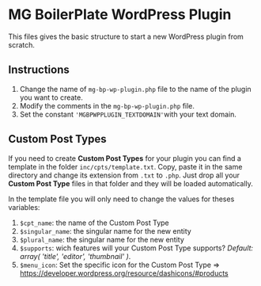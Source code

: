 # MG BoilerPlate WordPress Plugin

This files gives the basic structure to start a new WordPress plugin from scratch.

## Instructions
1. Change the name of `mg-bp-wp-plugin.php` file to the name of the plugin you want to create.
2. Modify the comments in the `mg-bp-wp-plugin.php` file.
3. Set the constant `'MGBPWPPLUGIN_TEXTDOMAIN'`with your text domain.

## Custom Post Types
If you need to create **Custom Post Types** for your plugin you can find a template in the folder `inc/cpts/template.txt`. Copy, paste it in the same directory and change its extension from `.txt` to `.php`.
Just drop all your **Custom Post Type** files in that folder and they will be loaded automatically.

In the template file you will only need to change the values for theses variables:
1. `$cpt_name`: the name of the Custom Post Type
2. `$singular_name`: the singular name for the new entity
3. `$plural_name`: the singular name for the new entity
4. `$supports`: wich features will your Custom Post Type supports? 
*Default: array( 'title', 'editor', 'thumbnail' )*.
5. `$menu_icon`: Set the specific icon for the Custom Post Type => https://developer.wordpress.org/resource/dashicons/#products